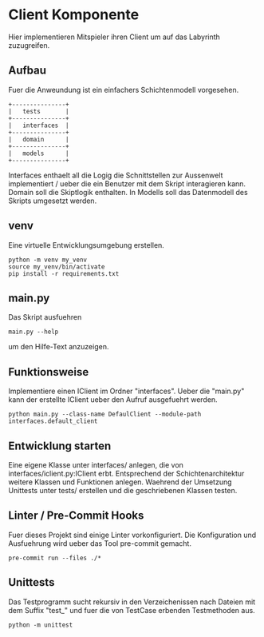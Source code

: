 # Client Komponente

Hier implementieren Mitspieler ihren Client um auf das Labyrinth zuzugreifen.

## Aufbau

Fuer die Anweundung ist ein einfachers Schichtenmodell vorgesehen.

    +---------------+
    |   tests       |
    +---------------+
    |   interfaces  |
    +---------------+
    |   domain      |
    +---------------+
    |   models      |
    +---------------+

Interfaces enthaelt all die Logig die Schnittstellen zur Aussenwelt implementiert / ueber die ein Benutzer mit dem Skript interagieren kann.
Domain soll die Skiptlogik enthalten.
In Modells soll das Datenmodell des Skripts umgesetzt werden.

## venv

Eine virtuelle Entwicklungsumgebung erstellen.
    
    python -m venv my_venv
    source my_venv/bin/activate
    pip install -r requirements.txt    
    

## main.py

Das Skript ausfuehren

    main.py --help

um den Hilfe-Text anzuzeigen.

## Funktionsweise

Implementiere einen IClient im Ordner "interfaces". Ueber die "main.py" kann der erstellte IClient ueber den Aufruf ausgefuehrt werden.

    python main.py --class-name DefaulClient --module-path interfaces.default_client

## Entwicklung starten

Eine eigene Klasse unter interfaces/ anlegen, die von interfaces/iclient.py:IClient erbt.
Entsprechend der Schichtenarchitektur weitere Klassen und Funktionen anlegen. 
Waehrend der Umsetzung Unittests unter tests/ erstellen und die geschriebenen Klassen testen.

## Linter / Pre-Commit Hooks

Fuer dieses Projekt sind einige Linter vorkonfiguriert. Die Konfiguration und Ausfuehrung wird ueber das Tool pre-commit gemacht.

    pre-commit run --files ./*

## Unittests

Das Testprogramm sucht rekursiv in den Verzeichenissen nach Dateien mit dem Suffix "test_" und fuer die von TestCase erbenden Testmethoden aus.

    python -m unittest
